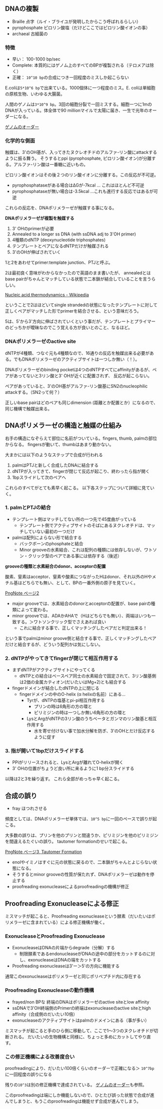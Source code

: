 ## DNAの複製

- Braille 点字（ルイ・ブライユが発明したからこう呼ばれるらしい）
- pyrophosphate ピロリン酸塩（だけどここではピロリン酸イオンの事）
- archaeal 古細菌の

### 特徴

- 早い： 100-1000 bp/sec
- Complete: 本質的にはゲノム上のすべてのBPが複製される（テロメアは除く）
- 正確： `10^10 bp`の合成につき一回程度のミスしか起こらない

E.coliは`5*10^6 bp`で出来ている。1000個体に一つ程度のミス。E. coliは単細胞の原核生物、いわゆる大腸菌。

人間のゲノムは`3*10^9 bp`。3回の細胞分裂で一回ミスする。細胞一つに1mのDNAが入っている。体全体で90 millionマイルで太陽に届き、一生で光年のオーダーになる。

[ゲノムのオーダー](ゲノムのオーダー.md)

### 化学的な側面

触媒は、3'のOH基が、入ってきたヌクレオチドのアルファ-リン酸にattackするように振る舞う。
そうするとppi (pyrophosphate, ピロリン酸イオン)が分離する。アルファ-リン酸は一番糖に近いもの。

ピロリン酸イオンはその後２つのリン酸イオンに分離する。この反応が不可逆。

- pyrophosphataseがある場合はΔGが-7kcal ... これはほとんど不可逆
- pyrophosphataseが無い場合は-3.5kcal ...これも進行する反応ではあるが可逆

これらの反応を、DNAポリメラーゼが触媒する事になる。

**DNAポリメラーゼが複製を触媒する**

1. 3' OHのprimerが必要
2. Annealed to a longer ss DNA (with ssDNA adj to 3'OH primer)
3. 4種類のdNTP (deoxynucleotide triphosphates)
4. テンプレートとペアになるdNTPだけが触媒される
5. 3'のOHが伸ばされていく

1と2をあわせてprimer:template junction、PTJと呼ぶ。

2は最初良く意味がわからなかったので英語のまま書いたが、
annealedとはbase pairがちゃんとマッチしている状態で二本鎖が結合していることを言うらしい。

[Nucleic acid thermodynamics - Wikipedia](https://en.wikipedia.org/wiki/Nucleic_acid_thermodynamics#Annealing)

ということで2はほどいてsingle strandedの状態になったテンプレートに対して正しくペアがマッチした形でprimerを結合させる、という意味だろう。

5は、5'から3'方向に伸ばされていくという事だが、テンプレートとプライマーのどっちかが曖昧なのでこう覚える方が良いとのこと、なるほど。

### DNAポリメラーゼのactive site

dNTPが4種類、つなぐ元も4種類なので、16通りの反応を触媒出来る必要がある。でもDNAポリメラーゼのアクティブサイトは一つしか無い（！）。

DNAポリメラーゼのbinding pocketは4つのdNTPすべてにaffinityがあるが、ペアがあってないと3リン酸と3' OHが近くに配置されず、
反応が起こらない。

ペアがあっていると、3'のOH基がアルファ-リン酸基にSN2のnucleophilic attackする。（SN2って何？）

正しいbase pairはどのペアも同じdimension (距離とか配置とか）になるので、同じ機構で触媒出来る。

## DNAポリメラーゼの構造と触媒の仕組み

右手の構造になぞらえて部位に名前がついている。fingers, thumb, palmの部位からなる。
fingersが動いて、thumbはあまり動かない。

大まかには以下のようなステップで合成が行われる

1. palmはPTJと新しく合成したDNAに結合する
2. dNTPが入ってきて、fingerが閉じて反応が起こり、終わったら指が開く
3. 1bpスライドして次のペアへ

これらのすべてがとても素早く起こる。
以下各ステップについて詳細に見ていく。

### 1. palmとPTJの結合

- テンプレート側はマッチしてない所の一つ先で45度曲がっている
  - テンプレート側でアクティブサイトのそばにあるヌクレオチドは、マッチしていない最初の一つだけ
- palmは配列によらない形で結合する
  - バックボーンのphosphateと結合
  - Minor grooveの水素結合、これは配列の種類には依存しないが、ワトソン・クリック型のペアである事には依存する（後述）

**grooveの種類と水素結合のdonor、acceptorの配置**

酸素、窒素はacceptor、窒素や酸素につながったHはdonor、それ以外のHやメチル基はどちらでも無い、として、BPの一番外側の原子を見ていく。

[PngNote ページ2](https://karino2.github.io/ImageGallery/MolecularBiology728x.html#lg=1&slide=1)

- major grooveでは、水素結合のdonorとacceptorの配置が、base pairの種類によって変わる。
- minor grooveでは、ADAかAHAで（Hはどちらでも無い）、両端はいつも一致する。＞ワトソンクリック型でさえあれば良い
   - これに結合する事で、正しくマッチングしたペアだと判定出来る！

という事でpalmはminor groove側と結合する事で、正しくマッチングしたペアだけと結合するが、どういう配列かは気にしない。

### 2. dNTPがやってきてfingerが閉じて相互作用する

- まずdNTPがアクティブサイトにやってくる
   - dNTPとの結合はベースペア同士の水素結合で固定されて、3リン酸基側は2価の金属カティオン(だいたいはMg+2)とも結合する
- fingerドメインが結合したdNTPの上に閉じる
  - fingerドメインの中のO-helix (α helixの名前）にある…
    - Tyrが、dNTPの塩基とpi-pi相互作用する
      - プリンの時は6角形の方の環と
      - ピリミジンの時は一つしか無い6角形の方の環と
    - LysとArgがdNTPの3リン酸のうちベータとガンマのリン酸基と相互作用する
      - 水を寄せ付けない事で加水分解を防ぎ、3'のOHとだけ反応するように促す

### 3. 指が開いて1bpだけスライドする

- PPiがリリースされると、LysとArgが離れてO-helixが開く
- 3' OHの位置がちょうど良い所に来るように1 bp分スライドする

以降は2と3を繰り返す。
これら全部がめっちゃ早く起こる。

## 合成の誤り

- fray ほつれさせる

頻度としては、DNAポリメラーゼ単体では、`10^5 bp`に一回のペースで誤りが起こる。

大多数の誤りは、プリンを他のプリンと間違うか、ピリミジンを他のピリミジンを間違えるたぐいの誤り。
tautomer formationのせいで起こる。

[PngNote ページ3, Tautomer Formation](https://karino2.github.io/ImageGallery/MolecularBiology728x.html#lg=2&slide=1)

- enolやイミノはすぐに元の状態に戻るので、二本鎖がちゃんとよじらない状態になる。
- そうするとminor grooveの性質が保たれず、DNAポリメラーゼは動作を停止する
- proofreading exonucleaseによるproofreadingの機構が修正

## Proofreading Exonucleaseによる修正

ミスマッチが起こると、Proofreading exonucleaseという酵素（だいたいはポリメラーゼに含まれている）による修正機構が働く。

### ExonucleaseとProofreading Exonuclease

- ExonucleaseはDNAの片端からdegrade（分解）する
    - 制限酵素であるendonucleaseがDNAの途中の部分をカットするのに対し、exonucleaseはDNAの端をカットする
- Proofreading exonucleaseは3'ー＞5'の方向に機能する

通常このexonucleaseはポリメラーゼと同じポリペプチド内に存在する

### Proofreading Exonucleaseの動作機構

- frayed/non BPな 終端のDNAはポリメラーゼのactive siteとlow affinity
- ssDNAで3'OH終端側のPrimerの終端はexonucleaseのactive siteとhigh affinity（合成側のだいたい10倍）
- exonucleaseのアクティブサイトはpalmのドメインにある（事が多い）

ミスマッチが起こると手のひら側に移動して、ここで1〜3つのヌクレオチドが切断される。
だいたいの生物機構と同様に、ちょっと多めにカットしてやり直す。

### この修正機構による改善度合い

proofreadingにより、だいたい100倍くらいのオーダーで正確になる＞ `10^7bp`に一回程度の誤りになる

残りの`10^3`は別の修正機構で達成されている。
[ゲノムのオーダー](ゲノムのオーダー.md)も参照。

このproofreadingは端にしか機能しないので、ひとたび誤った状態で合成が進んでしまうと、もうこのproofreadingは機能せず合成が進んでしまう。
